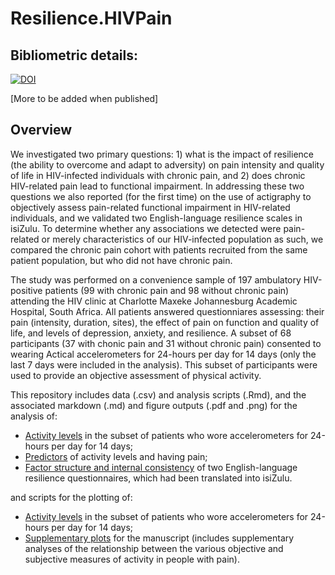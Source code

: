 # Resilience.HIVPain

## Bibliometric details: 

[![DOI](https://zenodo.org/badge/doi/10.5281/zenodo.47318.svg)](http://dx.doi.org/10.5281/zenodo.47318)

[More to be added when published]  

## Overview
We investigated two primary questions: 1) what is the impact of resilience (the ability to overcome and adapt to adversity) on pain intensity and quality of life in HIV-infected individuals with chronic pain, and 2) does chronic HIV-related pain lead to functional impairment. In addressing these two questions we also reported (for the first time) on the use of actigraphy to objectively assess pain-related functional impairment in HIV-related individuals, and we validated two English-language resilience scales in isiZulu. To determine whether any associations we detected were pain-related or merely characteristics of our HIV-infected population as such, we compared the chronic pain cohort with patients recruited from the same patient population, but who did not have chronic pain.

The study was performed on a convenience sample of 197 ambulatory HIV-positive patients (99 with chronic pain and 98 without chronic pain) attending the HIV clinic at Charlotte Maxeke Johannesburg Academic Hospital, South Africa. All patients answered questionniares assessing: their pain (intensity, duration, sites), the effect of pain on function and quality of life, and levels of depression, anxiety, and resilience. A subset of 68 participants (37 with chonic pain and 31 without chronic pain) consented to wearing Actical accelerometers for 24-hours per day for 14 days (only the last 7 days were included in the analysis). This subset of participants were used to provide an objective assessment of physical activity. 

This repository includes data (.csv) and analysis scripts (.Rmd), and the associated markdown (.md) and figure outputs (.pdf and .png) for the analysis of:

- [Activity levels](./ActivityAnalysis/) in the subset of patients who wore accelerometers for 24-hours per day for 14 days;
- [Predictors](./RandomForest/) of activity levels and having pain;
- [Factor structure and internal consistency](./FactorAnalysis/) of two English-language resilience questionnaires, which had been translated into isiZulu.

and scripts for the plotting of:

- [Activity levels](./ActivityAnalysis/) in the subset of patients who wore accelerometers for 24-hours per day for 14 days;
- [Supplementary plots](./SupplFigures/) for the manuscript (includes supplementary analyses of the relationship between the various objective and subjective measures of activity in people with pain).
